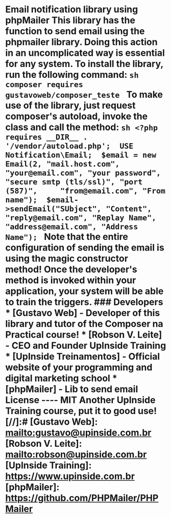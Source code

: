 # Email notification library using phpMailer  This library has the function to send email using the phpmailer library. Doing this action in an uncomplicated way is essential for any system.  To install the library, run the following command:  ```sh composer requires gustavoweb/composer_teste ```  To make use of the library, just request composer's autoload, invoke the class and call the method:  ```sh <?php  requires __DIR__ . '/vendor/autoload.php';  USE Notification\Email;  $email = new Email(2, "mail.host.com", "your@email.com", "your password", "secure smtp (tls/ssl)", "port (587)",     "from@email.com", "From name");  $email->sendEmail("SUbject", "Content", "reply@email.com", "Replay Name", "address@email.com", "Address Name"); ```  Note that the entire configuration of sending the email is using the magic constructor method! Once the developer's method is invoked within your application, your system will be able to train the triggers.  ### Developers * [Gustavo Web] - Developer of this library and tutor of the Composer na Practical course! * [Robson V. Leite] - CEO and Founder UpInside Training * [UpInside Treinamentos] - Official website of your programming and digital marketing school * [phpMailer] - Lib to send email  License ----  MIT  **Another UpInside Training course, put it to good use!**  [//]:# [Gustavo Web]: <mailto:gustavo@upinside.com.br> [Robson V. Leite]: <mailto:robson@upinside.com.br> [UpInside Training]: <https://www.upinside.com.br> [phpMailer]: <https://github.com/PHPMailer/PHPMailer>
